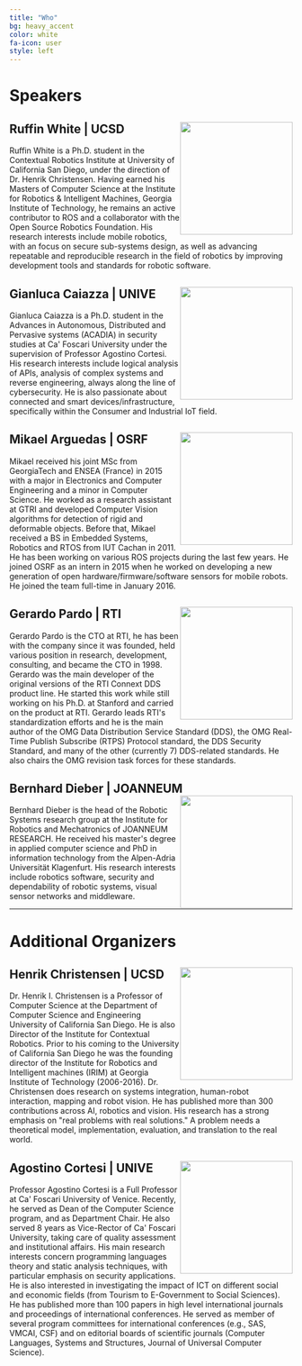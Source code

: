 ```yaml
---
title: "Who"
bg: heavy_accent
color: white
fa-icon: user
style: left
---
```


# Speakers

## Ruffin White | UCSD<img style="float: right;" src="{{ site.baseurl }}{{ post.url }}/img/bio/ruffin.jpg" width="200px">
Ruffin White is a Ph.D. student in the Contextual Robotics Institute at University of California San Diego, under the direction of Dr. Henrik Christensen. Having earned his Masters of Computer Science at the Institute for Robotics \& Intelligent Machines, Georgia Institute of Technology, he remains an active contributor to ROS and a collaborator with the Open Source Robotics Foundation.  His research interests include mobile robotics, with an focus on secure sub-systems design, as well as advancing repeatable and reproducible research in the field of robotics by improving development tools and standards for robotic software.

## Gianluca Caiazza | UNIVE<img style="float: right;" src="{{ site.baseurl }}{{ post.url }}/img/bio/gianluca.jpg" width="200px">
Gianluca Caiazza is a Ph.D. student in the Advances in Autonomous, Distributed and Pervasive systems (ACADIA) in security studies at Ca' Foscari University under the supervision of Professor Agostino Cortesi. His research interests include logical analysis of APIs, analysis of complex systems and reverse engineering, always along the line of cybersecurity. He is also passionate about connected and smart devices/infrastructure, specifically within the Consumer and Industrial IoT field.

## Mikael Arguedas | OSRF<img style="float: right;" src="{{ site.baseurl }}{{ post.url }}/img/bio/mikael.jpg" width="200px">
Mikael received his joint MSc from GeorgiaTech and ENSEA (France) in 2015 with a major in Electronics and Computer Engineering and a minor in Computer Science. He worked as a research assistant at GTRI and developed Computer Vision algorithms for detection of rigid and deformable objects. Before that, Mikael received a BS in Embedded Systems, Robotics and RTOS from IUT Cachan in 2011. He has been working on various ROS projects during the last few years. He joined OSRF as an intern in 2015 when he worked on developing a new generation of open hardware/firmware/software sensors for mobile robots. He joined the team full-time in January 2016.

## Gerardo Pardo | RTI<img style="float: right;" src="{{ site.baseurl }}{{ post.url }}/img/bio/gerardo.jpg" width="200px">
Gerardo Pardo is the CTO at RTI, he has been with the company since it was founded, held various position in research, development, consulting, and became the CTO in 1998. Gerardo was the main developer of the original versions of the RTI Connext DDS product line. He started this work while still working on his Ph.D. at Stanford and carried on the product at RTI. Gerardo leads RTI's standardization efforts and he is the main author of the OMG Data Distribution Service Standard (DDS), the OMG Real-Time Publish Subscribe (RTPS) Protocol standard, the DDS Security Standard, and many of the other (currently 7) DDS-related standards. He also chairs the OMG revision task forces for these standards.

## Bernhard Dieber | JOANNEUM<img style="float: right;" src="{{ site.baseurl }}{{ post.url }}/img/bio/bernhard.jpg" width="200px">
Bernhard Dieber is the head of the Robotic Systems research group at the Institute for Robotics and Mechatronics of JOANNEUM RESEARCH. He received his master's degree in applied computer science and PhD in information technology from the Alpen-Adria Universität Klagenfurt. His research interests include robotics software, security and dependability of robotic systems, visual sensor networks and middleware.

---

# Additional Organizers

## Henrik Christensen | UCSD<img style="float: right;" src="{{ site.baseurl }}{{ post.url }}/img/bio/henrik.jpg" width="200px">
Dr. Henrik I. Christensen is a Professor of Computer Science at the Department of Computer Science and Engineering University of California San Diego. He is also Director of the Institute for Contextual Robotics. Prior to his coming to the University of California San Diego he was the founding director of the Institute for Robotics and Intelligent machines (IRIM) at Georgia Institute of Technology (2006-2016). Dr. Christensen does research on systems integration, human-robot interaction, mapping and robot vision. He has published more than 300 contributions across AI, robotics and vision. His research has a strong emphasis on "real problems with real solutions." A problem needs a theoretical model, implementation, evaluation, and translation to the real world.

## Agostino Cortesi | UNIVE<img style="float: right;" src="{{ site.baseurl }}{{ post.url }}/img/bio/tino.jpg" width="200px">
Professor Agostino Cortesi is a Full Professor at Ca' Foscari University of Venice. Recently, he served as Dean of the Computer Science program, and as Department Chair. He also served 8 years as Vice-Rector of Ca' Foscari University, taking care of quality assessment and institutional affairs. His main research interests concern programming languages theory and static analysis techniques, with particular emphasis on security applications. He is also interested in investigating the impact of ICT on different social and economic fields (from Tourism to E-Government to Social Sciences). He has published more than 100 papers in high level international journals and proceedings of international conferences. He served as member of several program committees for international conferences (e.g., SAS, VMCAI, CSF) and on editorial boards of scientific journals (Computer Languages, Systems and Structures, Journal of Universal Computer Science).
